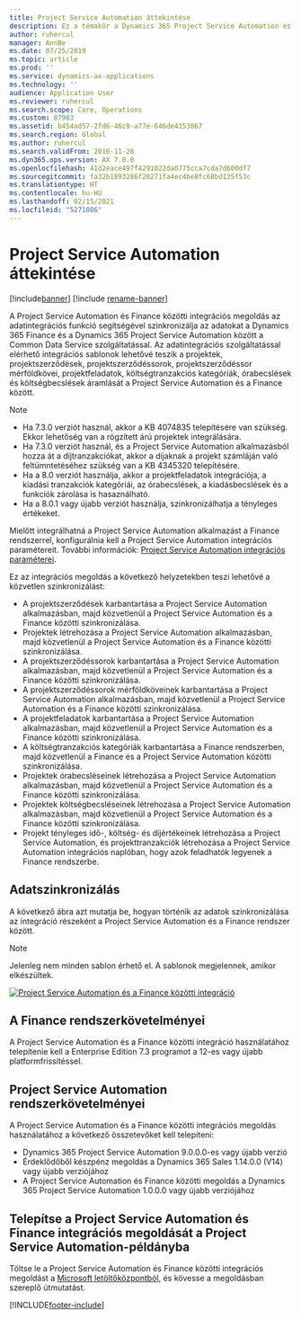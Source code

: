 ```yaml
---
title: Project Service Automation áttekintése
description: Ez a témakör a Dynamics 365 Project Service Automation és Dynamics 365 Finance közötti integrációs megoldásra vonatkozó információkat tartalmaz.
author: ruhercul
manager: AnnBe
ms.date: 07/25/2019
ms.topic: article
ms.prod: ''
ms.service: dynamics-ax-applications
ms.technology: ''
audience: Application User
ms.reviewer: ruhercul
ms.search.scope: Core, Operations
ms.custom: 87983
ms.assetid: b454ad57-2fd6-46c9-a77e-646de4153067
ms.search.region: Global
ms.author: ruhercul
ms.search.validFrom: 2016-11-28
ms.dyn365.ops.version: AX 7.0.0
ms.openlocfilehash: 41d2eace497f4291022da0775cca7cda7d600df7
ms.sourcegitcommit: fa32b1893286f20271fa4ec4be8fc68bd135f53c
ms.translationtype: HT
ms.contentlocale: hu-HU
ms.lasthandoff: 02/15/2021
ms.locfileid: "5271086"
---
```

# <a name="project-service-automation-overview"></a>Project Service Automation áttekintése

[!include[banner](../includes/banner.md)]
[!include [rename-banner](~/includes/cc-data-platform-banner.md)]

A Project Service Automation és Finance közötti integrációs megoldás az adatintegrációs funkció segítségével szinkronizálja az adatokat a Dynamics 365 Finance és a Dynamics 365 Project Service Automation között a Common Data Service szolgáltatással. Az adatintegrációs szolgáltatással elérhető integrációs sablonok lehetővé teszik a projektek, projektszerződések, projektszerződéssorok, projektszerződéssor mérföldkövei, projektfeladatok, költségtranzakciós kategóriák, órabecslések és költségbecslések áramlását a Project Service Automation és a Finance között.

> [!NOTE]
> - Ha 7.3.0 verziót használ, akkor a KB 4074835 telepítésére van szükség. Ekkor lehetőség van a rögzített árú projektek integrálására.
> - Ha 7.3.0 verziót használ, és a Project Service Automation alkalmazásból hozza át a díjtranzakciókat, akkor a díjaknak a projekt számláján való feltümntetéséhez szükség van a KB 4345320 telepítésére.
> - Ha a 8.0 verziót használja, akkor a projektfeladatok integrációja, a kiadási tranzakciók kategóriái, az órabecslések, a kiadásbecslések és a funkciók zárolása is hasaználható.
> - Ha a 8.0.1 vagy újabb verziót használja, szinkronizálhatja a tényleges értékeket.

Mielőtt integrálhatná a Project Service Automation alkalmazást a Finance rendszerrel, konfigurálnia kell a Project Service Automation integrációs paramétereit. További információk: [Project Service Automation integrációs paraméterei](PSA-parameters.md).

Ez az integrációs megoldás a következő helyzetekben teszi lehetővé a közvetlen szinkronizálást:

- A projektszerződések karbantartása a Project Service Automation alkalmazásban, majd közvetlenül a Project Service Automation és a Finance közötti szinkronizálása.
- Projektek létrehozása a Project Service Automation alkalmazásban, majd közvetlenül a Project Service Automation és a Finance közötti szinkronizálása.
- A projektszerződéssorok karbantartása a Project Service Automation alkalmazásban, majd közvetlenül a Project Service Automation és a Finance közötti szinkronizálása.
- A projektszerződéssorok mérföldköveinek karbantartása a Project Service Automation alkalmazásban, majd közvetlenül a Project Service Automation és a Finance közötti szinkronizálása.
- A projektfeladatok karbantartása a Project Service Automation alkalmazásban, majd közvetlenül a Project Service Automation és a Finance közötti szinkronizálása.
- A költségtranzakciós kategóriák karbantartása a Finance rendszerben, majd közvetlenül a Finance és a Project Service Automation közötti szinkronizálása.
- Projektek órabecsléseinek létrehozása a Project Service Automation alkalmazásban, majd közvetlenül a Project Service Automation és a Finance közötti szinkronizálása.
- Projektek költségbecsléseinek létrehozása a Project Service Automation alkalmazásban, majd közvetlenül a Project Service Automation és a Finance közötti szinkronizálása.
- Projekt tényleges idő-, költség- és díjértékeinek létrehozása a Project Service Automation, és projekttranzakciók létrehozása a Project Service Automation integrációs naplóban, hogy azok feladhatók legyenek a Finance rendszerbe.

## <a name="data-synchronization"></a>Adatszinkronizálás

A következő ábra azt mutatja be, hogyan történik az adatok szinkronizálása az integráció részeként a Project Service Automation és a Finance rendszer között.

> [!NOTE]
> Jelenleg nem minden sablon érhető el. A sablonok megjelennek, amikor elkészültek.

[![Project Service Automation és a Finance közötti integráció](./media/PSA-integration.png)](./media/PSA-integration.png)

## <a name="system-requirements-for-finance"></a>A Finance rendszerkövetelményei

A Project Service Automation és a Finance közötti integráció használatához telepítenie kell a Enterprise Edition 7.3 programot a 12-es vagy újabb platformfrissítéssel.

## <a name="system-requirements-for-project-service-automation"></a>Project Service Automation rendszerkövetelményei

A Project Service Automation és a Finance közötti integrációs megoldás használatához a következő összetevőket kell telepíteni:

- Dynamics 365 Project Service Automation 9.0.0.0-es vagy újabb verzió
- Érdeklődőből készpénz megoldás a Dynamics 365 Sales 1.14.0.0 (V14) vagy újabb verziójához
- A Project Service Automation és Finance közötti megoldás a Dynamics 365 Project Service Automation 1.0.0.0 vagy újabb verziójához

## <a name="install-the-project-service-automation-to-finance-integration-solution-in-your-project-service-automation-instance"></a>Telepítse a Project Service Automation és Finance integrációs megoldását a Project Service Automation-példányba

Töltse le a Project Service Automation és Finance közötti integrációs megoldást a [Microsoft letöltőközpontból](https://www.microsoft.com/download/details.aspx?id=57016), és kövesse a megoldásban szereplő útmutatást.


[!INCLUDE[footer-include](../includes/footer-banner.md)]